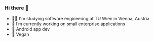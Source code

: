 ### Hi there 👋

- 🧑‍🎓 I'm studying software engineering at TU Wien in Vienna, Austria
- 🔭 I’m currently working on small enterprise applications
- 📱 Android app dev
- 🌱 Vegan

